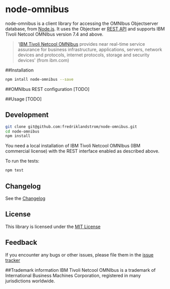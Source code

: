 # node-omnibus

node-omnibus is a client library for accessing the OMNIbus Objectserver database, from [Node.js](https://nodejs.org). It uses the Objectser er [REST API](http://www-01.ibm.com/support/knowledgecenter/SSSHTQ_8.1.0/com.ibm.netcool_OMNIbus.doc_8.1.0/omnibus/wip/api/reference/omn_api_http_httpinterface.html?lang=en) and supports IBM Tivoli Netcool OMNIbus version 7.4 and above.

> '[IBM Tivoli Netcool OMNIbus](http://www.ibm.com/software/products/ibmtivolinetcoolomnibus) provides near real-time service assurance for business infrastructure, applications, servers, network devices and protocols, internet protocols, storage and security devices' (from ibm.com)

##Installation
```bash
npm intall node-omnibus --save
```

##OMNIbus REST configuration
[TODO]

##Usage
[TODO]

## Development
```bash
git clone git@github.com:fredriklandstrom/node-omnibus.git
cd node-omnibus
npm install
```

You need a local installation of IBM Tivoli Netcool OMNIbus (IBM commercial license) with the REST interface enabled as described above. 

To run the tests:
```bash
npm test
```

## Changelog
See the [Changelog][changelog]

## License
This library is licensed under the [MIT License][license]

## Feedback
If you encounter any bugs or other issues, please file them in the 
[issue tracker][issue-tracker]

##Trademark information
IBM Tivoli Netcool OMNIbus is a trademark of International Business Machines Corporation, registered in many jurisdictions worldwide.


[license]: LICENSE
[issue-tracker]: https://github.com/fredriklandstrom/node-omnibus/issues
[changelog]: CHANGELOG.md

